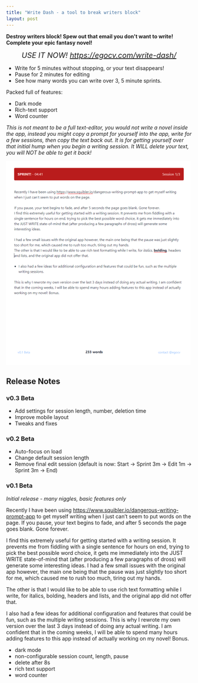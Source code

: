 ```yaml
---
title: "Write Dash - a tool to break writers block"
layout: post
---
```


**Destroy writers block! Spew out that email you don't want to write! Complete your epic fantasy novel!**

*<center style="font-size: 20px">USE IT NOW! <a href="https://egocv.com/write-dash/">https://egocv.com/write-dash/</a></center>*

- Write for 5 minutes without stopping, or your text disappears!
- Pause for 2 minutes for editing
- See how many words you can write over 3, 5 minute sprints.

Packed full of features:
- Dark mode
- Rich-text support
- Word counter

*This is not meant to be a full text-editor, you would not write a novel inside the app, instead you might copy a prompt for yourself into the app, write for a few sessions, then copy the text back out. It is for getting yourself over that initial hump when you begin a writing session. It WILL delete your text, you will NOT be able to get it back!*

![](pics/write-dash-v0.1.png)

## Release Notes

### v0.3 Beta

- Add settings for session length, number, deletion time
- Improve mobile layout
- Tweaks and fixes

### v0.2 Beta

- Auto-focus on load
- Change default session length
- Remove final edit session (default is now: Start → Sprint 3m → Edit 1m → Sprint 3m → End)

### v0.1 Beta

*Initial release - many niggles, basic features only*

Recently I have been using https://www.squibler.io/dangerous-writing-prompt-app to get myself writing when I just can’t seem to put words on the page.
If you pause, your text begins to fade, and after 5 seconds the page goes blank. Gone forever.

I find this extremely useful for getting started with a writing session. It prevents me from fiddling with a single sentence for hours on end, trying to pick the best possible word choice, it gets me immediately into the JUST WRITE state-of-mind that (after producing a few paragraphs of dross) will generate some interesting ideas.
I had a few small issues with the original app however, the main one being that the pause was just slightly too short for me, which caused me to rush too much, tiring out my hands.

The other is that I would like to be able to use rich text formatting while I write, for italics, bolding, headers and lists, and the original app did not offer that.

I also had a few ideas for additional configuration and features that could be fun, such as the multiple writing sessions.
This is why I rewrote my own version over the last 3 days instead of doing any actual writing. I am confident that in the coming weeks, I will be able to spend many hours adding features to this app instead of actually working on my novel! Bonus.

- dark mode
- non-configurable session count, length, pause
- delete after 8s
- rich text support
- word counter
